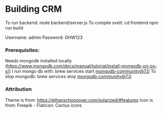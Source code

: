 # Building CRM

To run backend: node backend/server.js
To compile svelt:
cd frontend
npm run build

Username: admin
Password: GHW123

### Prerequisites:
Needs mongodb installed locally (https://www.mongodb.com/docs/manual/tutorial/install-mongodb-on-os-x/)
I run mongo db with:
brew services start mongodb-community@7.0
To stop mongodb:
brew services stop mongodb-community@7.0

### Attribution
Theme is from: https://ethanschoonover.com/solarized/#features
Icon is from: Freepik - Flaticon: Cactus icons